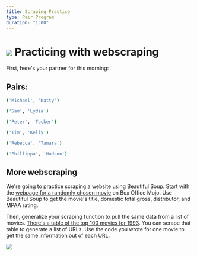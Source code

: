 ```yaml
---
title: Scraping Practice
type: Pair Program
duration: "1:00"
---
```



# ![](https://ga-dash.s3.amazonaws.com/production/assets/logo-9f88ae6c9c3871690e33280fcf557f33.png) Practicing with webscraping

First, here's your partner for this morning:

## Pairs:

```bash
('Michael', 'Katty')

('Sam', 'Lydia')

('Peter', 'Tucker')

('Tim', 'Kelly')

('Rebecca', 'Tamara')

('Phillippa', 'Hudson')
```

## More webscraping

We're going to practice scraping a website using Beautiful Soup. Start with the [webpage for a randomly chosen movie](http://www.boxofficemojo.com/movies/?id=jurassicpark.htm) on Box Office Mojo. Use Beautiful Soup to get the movie's title, domestic total gross, distributor, and MPAA rating.

Then, generalize your scraping function to pull the same data from a list of movies. [There's a table of the top 100 movies for 1993](http://www.boxofficemojo.com/yearly/chart/?yr=1993&p=.htm). You can scrape that table to generate a list of URLs. Use the code you wrote for one movie to get the same information out of each URL.

![](https://img.buzzfeed.com/buzzfeed-static/static/2014-08/12/12/enhanced/webdr10/enhanced-14020-1407861668-13.jpg)
